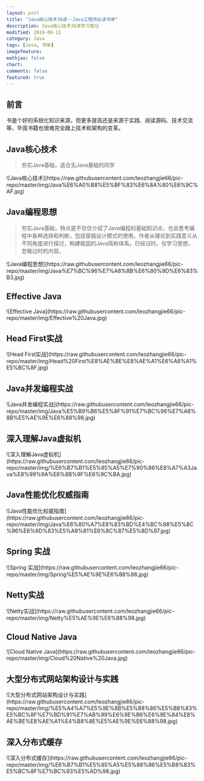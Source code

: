 ```yaml
---
layout: post
title: "Java核心技术36讲--Java工程师必读书单"
description: Java核心技术36讲学习笔记
modified: 2019-08-12
category: Java
tags: [Java, 书单]
imagefeature:
mathjax: false
chart:
comments: false
featured: true
---
```


## 前言

书是个好的系统化知识来源，但更多提高还是来源于实践、阅读源码、技术交流等，毕竟书籍也很难完全跟上技术和架构的变革。

## Java核心技术

> 夯实Java基础，适合无Java基础的同学

<div style="margin: auto;max-width: 56.25rem;">
![Java核心技术](https://raw.githubusercontent.com/leozhangjie66/pic-repo/master/img/Java%E6%A0%B8%E5%BF%83%E6%8A%80%E6%9C%AF.jpg)
</div>

## Java编程思想

> 夯实Java基础，特点是不仅仅介绍了Java编程的基础知识点，也会思考编程中各种选择和判断，包括穿插设计模式的使用。作者从理论到实践意义从不同角度进行探讨，构建稳固的Java简称体系。已经过时。仅学习思想，忽略过时的内容。

<div style="margin: auto;max-width: 56.25rem;">
![Java编程思想](https://raw.githubusercontent.com/leozhangjie66/pic-repo/master/img/Java%E7%BC%96%E7%A8%8B%E6%80%9D%E6%83%B3.jpg)
</div>

## Effective Java

> 

<div style="margin: auto;max-width: 56.25rem;">
![Effective Java](https://raw.githubusercontent.com/leozhangjie66/pic-repo/master/img/Effective%20Java.jpg)
</div>

## Head First实战

> 

<div style="margin: auto;max-width: 56.25rem;">
![Head First实战](https://raw.githubusercontent.com/leozhangjie66/pic-repo/master/img/Head%20First%E8%AE%BE%E8%AE%A1%E6%A8%A1%E5%BC%8F.jpg)
</div>

## Java并发编程实战

> 

<div style="margin: auto;max-width: 56.25rem;">
![Java并发编程实战](https://raw.githubusercontent.com/leozhangjie66/pic-repo/master/img/Java%E5%B9%B6%E5%8F%91%E7%BC%96%E7%A8%8B%E5%AE%9E%E6%88%98.jpg)
</div>

## 深入理解Java虚拟机

> 

<div style="margin: auto;max-width: 56.25rem;">
![深入理解Java虚拟机](https://raw.githubusercontent.com/leozhangjie66/pic-repo/master/img/%E6%B7%B1%E5%85%A5%E7%90%86%E8%A7%A3Java%E8%99%9A%E6%8B%9F%E6%9C%BA.jpg)
</div>

## Java性能优化权威指南

> 

<div style="margin: auto;max-width: 56.25rem;">
![Java性能优化权威指南](https://raw.githubusercontent.com/leozhangjie66/pic-repo/master/img/Java%E6%80%A7%E8%83%BD%E4%BC%98%E5%8C%96%E6%9D%83%E5%A8%81%E6%8C%87%E5%8D%97.jpg)
</div>

## Spring 实战

> 

<div style="margin: auto;max-width: 56.25rem;">
![Spring 实战](https://raw.githubusercontent.com/leozhangjie66/pic-repo/master/img/Spring%E5%AE%9E%E6%88%98.jpg)
</div>

## Netty实战

> 

<div style="margin: auto;max-width: 56.25rem;">
![Netty实战](https://raw.githubusercontent.com/leozhangjie66/pic-repo/master/img/Netty%E5%AE%9E%E6%88%98.jpg)
</div>

## Cloud Native Java

> 

<div style="margin: auto;max-width: 56.25rem;">
![Cloud Native Java](https://raw.githubusercontent.com/leozhangjie66/pic-repo/master/img/Cloud%20Native%20Java.jpg)
</div>

## 大型分布式网站架构设计与实践

> 

<div style="margin: auto;max-width: 56.25rem;">
![大型分布式网站架构设计与实践](https://raw.githubusercontent.com/leozhangjie66/pic-repo/master/img/%E5%A4%A7%E5%9E%8B%E5%88%86%E5%B8%83%E5%BC%8F%E7%BD%91%E7%AB%99%E6%9E%B6%E6%9E%84%E8%AE%BE%E8%AE%A1%E4%B8%8E%E5%AE%9E%E6%88%98.jpg)
</div>

## 深入分布式缓存

> 

<div style="margin: auto;max-width: 56.25rem;">
![深入分布式缓存](https://raw.githubusercontent.com/leozhangjie66/pic-repo/master/img/%E6%B7%B1%E5%85%A5%E5%88%86%E5%B8%83%E5%BC%8F%E7%BC%93%E5%AD%98.jpg)
</div>
